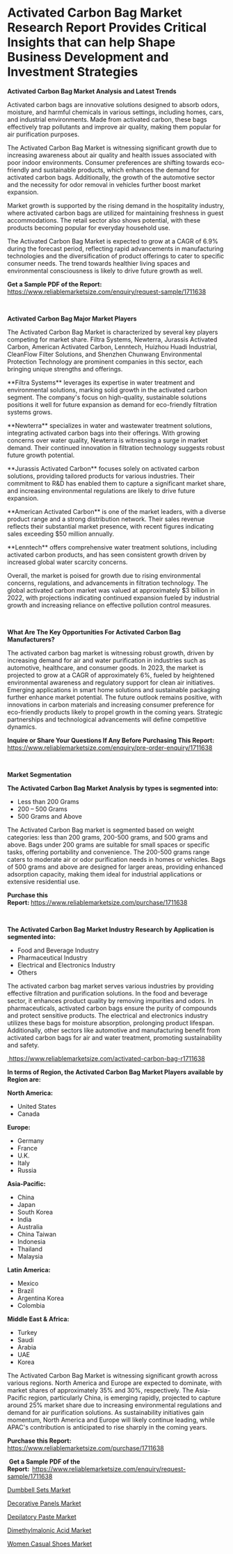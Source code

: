 <p><h1>Activated Carbon Bag Market Research Report Provides Critical Insights that can help Shape Business Development and Investment Strategies</h1></p><p><strong>Activated Carbon Bag Market Analysis and Latest Trends</strong></p>
<p><p>Activated carbon bags are innovative solutions designed to absorb odors, moisture, and harmful chemicals in various settings, including homes, cars, and industrial environments. Made from activated carbon, these bags effectively trap pollutants and improve air quality, making them popular for air purification purposes.</p><p>The Activated Carbon Bag Market is witnessing significant growth due to increasing awareness about air quality and health issues associated with poor indoor environments. Consumer preferences are shifting towards eco-friendly and sustainable products, which enhances the demand for activated carbon bags. Additionally, the growth of the automotive sector and the necessity for odor removal in vehicles further boost market expansion.</p><p>Market growth is supported by the rising demand in the hospitality industry, where activated carbon bags are utilized for maintaining freshness in guest accommodations. The retail sector also shows potential, with these products becoming popular for everyday household use.</p><p>The Activated Carbon Bag Market is expected to grow at a CAGR of 6.9% during the forecast period, reflecting rapid advancements in manufacturing technologies and the diversification of product offerings to cater to specific consumer needs. The trend towards healthier living spaces and environmental consciousness is likely to drive future growth as well.</p></p>
<p><strong>Get a Sample PDF of the Report:&nbsp;</strong> <a href="https://www.reliablemarketsize.com/enquiry/request-sample/1711638?utm_campaign=1778&utm_medium=2&utm_source=Github&utm_content=ia&utm_term=22102024&utm_id=activated-carbon-bag">https://www.reliablemarketsize.com/enquiry/request-sample/1711638</a></p>
<p>&nbsp;</p>
<p><strong>Activated Carbon Bag Major Market Players</strong></p>
<p><p>The Activated Carbon Bag Market is characterized by several key players competing for market share. Filtra Systems, Newterra, Jurassis Activated Carbon, American Activated Carbon, Lenntech, Huizhou Huadi Industrial, CleanFlow Filter Solutions, and Shenzhen Chunwang Environmental Protection Technology are prominent companies in this sector, each bringing unique strengths and offerings.</p><p>**Filtra Systems** leverages its expertise in water treatment and environmental solutions, marking solid growth in the activated carbon segment. The company's focus on high-quality, sustainable solutions positions it well for future expansion as demand for eco-friendly filtration systems grows.</p><p>**Newterra** specializes in water and wastewater treatment solutions, integrating activated carbon bags into their offerings. With growing concerns over water quality, Newterra is witnessing a surge in market demand. Their continued innovation in filtration technology suggests robust future growth potential.</p><p>**Jurassis Activated Carbon** focuses solely on activated carbon solutions, providing tailored products for various industries. Their commitment to R&D has enabled them to capture a significant market share, and increasing environmental regulations are likely to drive future expansion.</p><p>**American Activated Carbon** is one of the market leaders, with a diverse product range and a strong distribution network. Their sales revenue reflects their substantial market presence, with recent figures indicating sales exceeding $50 million annually. </p><p>**Lenntech** offers comprehensive water treatment solutions, including activated carbon products, and has seen consistent growth driven by increased global water scarcity concerns. </p><p>Overall, the market is poised for growth due to rising environmental concerns, regulations, and advancements in filtration technology. The global activated carbon market was valued at approximately $3 billion in 2022, with projections indicating continued expansion fueled by industrial growth and increasing reliance on effective pollution control measures.</p></p>
<p>&nbsp;</p>
<p><strong>What Are The Key Opportunities For Activated Carbon Bag Manufacturers?</strong></p>
<p><p>The activated carbon bag market is witnessing robust growth, driven by increasing demand for air and water purification in industries such as automotive, healthcare, and consumer goods. In 2023, the market is projected to grow at a CAGR of approximately 6%, fueled by heightened environmental awareness and regulatory support for clean air initiatives. Emerging applications in smart home solutions and sustainable packaging further enhance market potential. The future outlook remains positive, with innovations in carbon materials and increasing consumer preference for eco-friendly products likely to propel growth in the coming years. Strategic partnerships and technological advancements will define competitive dynamics.</p></p>
<p><strong>Inquire or Share Your Questions If Any Before Purchasing This Report:</strong> <a href="https://www.reliablemarketsize.com/enquiry/pre-order-enquiry/1711638?utm_campaign=1778&utm_medium=2&utm_source=Github&utm_content=ia&utm_term=22102024&utm_id=activated-carbon-bag">https://www.reliablemarketsize.com/enquiry/pre-order-enquiry/1711638</a></p>
<p>&nbsp;</p>
<p><strong>Market Segmentation</strong></p>
<p><strong>The Activated Carbon Bag Market Analysis by types is segmented into:</strong></p>
<p><ul><li>Less than 200 Grams</li><li>200 – 500 Grams</li><li>500 Grams and Above</li></ul></p>
<p><p>The Activated Carbon Bag market is segmented based on weight categories: less than 200 grams, 200-500 grams, and 500 grams and above. Bags under 200 grams are suitable for small spaces or specific tasks, offering portability and convenience. The 200-500 grams range caters to moderate air or odor purification needs in homes or vehicles. Bags of 500 grams and above are designed for larger areas, providing enhanced adsorption capacity, making them ideal for industrial applications or extensive residential use.</p></p>
<p><strong>Purchase this Report:&nbsp;</strong><a href="https://www.reliablemarketsize.com/purchase/1711638?utm_campaign=1778&utm_medium=2&utm_source=Github&utm_content=ia&utm_term=22102024&utm_id=activated-carbon-bag">https://www.reliablemarketsize.com/purchase/1711638</a></p>
<p>&nbsp;</p>
<p><strong>The Activated Carbon Bag Market Industry Research by Application is segmented into:</strong></p>
<p><ul><li>Food and Beverage Industry</li><li>Pharmaceutical Industry</li><li>Electrical and Electronics Industry</li><li>Others</li></ul></p>
<p><p>The activated carbon bag market serves various industries by providing effective filtration and purification solutions. In the food and beverage sector, it enhances product quality by removing impurities and odors. In pharmaceuticals, activated carbon bags ensure the purity of compounds and protect sensitive products. The electrical and electronics industry utilizes these bags for moisture absorption, prolonging product lifespan. Additionally, other sectors like automotive and manufacturing benefit from activated carbon bags for air and water treatment, promoting sustainability and safety.</p></p>
<p><a href="https://www.reliablemarketsize.com/activated-carbon-bag-r1711638?utm_campaign=1778&utm_medium=2&utm_source=Github&utm_content=ia&utm_term=22102024&utm_id=activated-carbon-bag">&nbsp;https://www.reliablemarketsize.com/activated-carbon-bag-r1711638</a></p>
<p><strong>In terms of Region, the Activated Carbon Bag Market Players available by Region are:</strong></p>
<p>
    <p> <strong> North America: </strong>
        <ul>
            <li>United States</li>
            <li>Canada</li>
        </ul>
        </p> 
    <p> <strong> Europe: </strong>
        <ul>
            <li>Germany</li>
            <li>France</li>
            <li>U.K.</li>
            <li>Italy</li>
            <li>Russia</li>
        </ul>
        </p> 
    <p> <strong> Asia-Pacific: </strong>
        <ul>
            <li>China</li>
            <li>Japan</li>
            <li>South Korea</li>
            <li>India</li>
            <li>Australia</li>
            <li>China Taiwan</li>
            <li>Indonesia</li>
            <li>Thailand</li>
            <li>Malaysia</li>
        </ul>
        </p> 
    <p> <strong> Latin America: </strong>
        <ul>
            <li>Mexico</li>
            <li>Brazil</li>
            <li>Argentina Korea</li>
            <li>Colombia</li>
        </ul>
        </p> 
    <p> <strong> Middle East & Africa: </strong>
        <ul>
            <li>Turkey</li>
            <li>Saudi</li>
            <li>Arabia</li>
            <li>UAE</li>
            <li>Korea</li>
        </ul>
    </p>
    </p>
<p><p>The Activated Carbon Bag Market is witnessing significant growth across various regions. North America and Europe are expected to dominate, with market shares of approximately 35% and 30%, respectively. The Asia-Pacific region, particularly China, is emerging rapidly, projected to capture around 25% market share due to increasing environmental regulations and demand for air purification solutions. As sustainability initiatives gain momentum, North America and Europe will likely continue leading, while APAC's contribution is anticipated to rise sharply in the coming years.</p></p>
<p><strong>Purchase this Report: </strong><a href="https://www.reliablemarketsize.com/purchase/1711638?utm_campaign=1778&utm_medium=2&utm_source=Github&utm_content=ia&utm_term=22102024&utm_id=activated-carbon-bag">https://www.reliablemarketsize.com/purchase/1711638</a></p>
<p>&nbsp;<strong>Get a Sample PDF of the Report:&nbsp;&nbsp;</strong><a href="https://www.reliablemarketsize.com/enquiry/request-sample/1711638?utm_campaign=1778&utm_medium=2&utm_source=Github&utm_content=ia&utm_term=22102024&utm_id=activated-carbon-bag">https://www.reliablemarketsize.com/enquiry/request-sample/1711638</a></p>
<p><strong></strong></p>
<p><p><a href="https://www.linkedin.com/pulse/dumbbell-sets-market-innovations-trends-comprehensive-9ggnf?utm_campaign=1778&utm_medium=2&utm_source=Github&utm_content=ia&utm_term=22102024&utm_id=activated-carbon-bag">Dumbbell Sets Market</a></p><p><a href="https://www.linkedin.com/pulse/decorative-panels-market-pulse-61-expansion-blueprint-nkq6f?utm_campaign=1778&utm_medium=2&utm_source=Github&utm_content=ia&utm_term=22102024&utm_id=activated-carbon-bag">Decorative Panels Market</a></p><p><a href="https://www.linkedin.com/pulse/emerging-depilatory-paste-market-opportunities-analysis-g6puf?utm_campaign=1778&utm_medium=2&utm_source=Github&utm_content=ia&utm_term=22102024&utm_id=activated-carbon-bag">Depilatory Paste Market</a></p><p><a href="https://www.linkedin.com/pulse/dimethylmalonic-acid-market-industry-trends-forecast-hegxf?utm_campaign=1778&utm_medium=2&utm_source=Github&utm_content=ia&utm_term=22102024&utm_id=activated-carbon-bag">Dimethylmalonic Acid Market</a></p><p><a href="https://www.linkedin.com/pulse/women-casual-shoes-market-size-share-competitive-landscape-v2axf?utm_campaign=1778&utm_medium=2&utm_source=Github&utm_content=ia&utm_term=22102024&utm_id=activated-carbon-bag">Women Casual Shoes Market</a></p></p>
